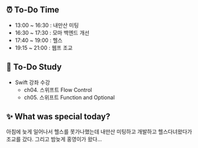 ## ⏰  To-Do Time
- 13:00 ~ 16:30 : 내만산 미팅
- 16:30 ~ 17:30 : 모마 백엔드 개선
- 17:40 ~ 19:00 : 헬스
- 19:15 ~ 21:00 : 웹프 조교

## 📖 To-Do Study
- Swift 강좌 수강
    - ch04. 스위프트 Flow Control 
    - ch05. 스위프트 Function and Optional

## ✨ What was special today?
아침에 늦게 일어나서 헬스를 못가나했는데 
내만산 미팅하고 개발하고 헬스다녀왔다가 조교를 갔다. 
그리고 밤늦게 홍영이가 왔다...